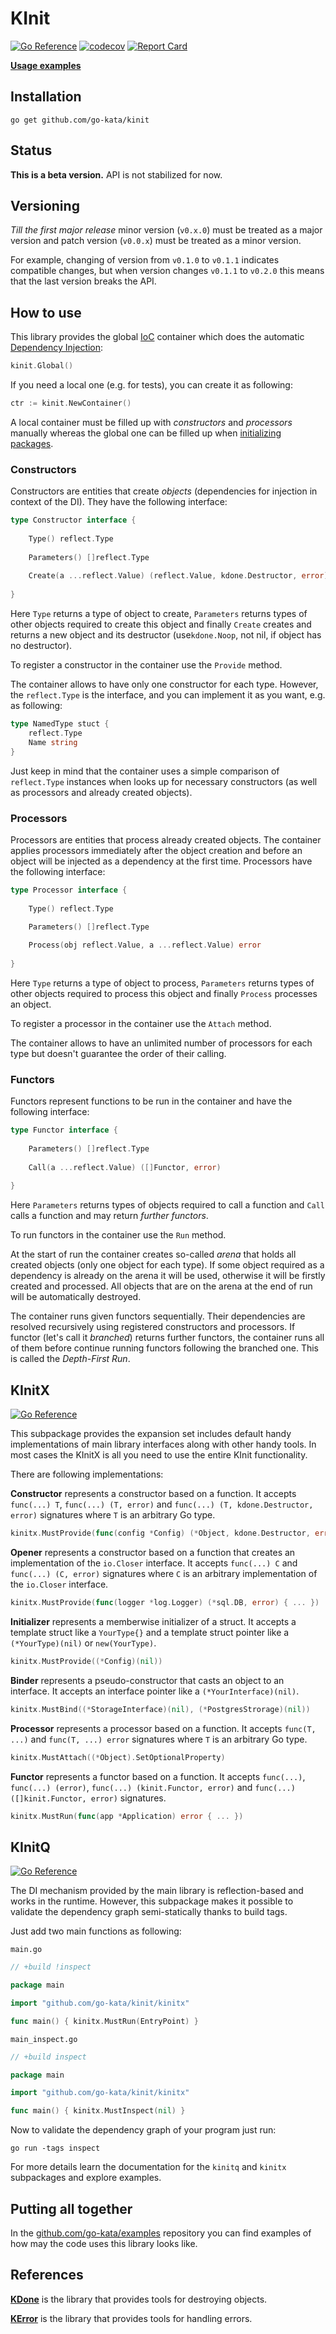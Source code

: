# KInit

[![Go Reference](https://pkg.go.dev/badge/github.com/go-kata/kinit.svg)](https://pkg.go.dev/github.com/go-kata/kinit)
[![codecov](https://codecov.io/gh/go-kata/kinit/branch/master/graph/badge.svg?token=NBFR4LKON8)](https://codecov.io/gh/go-kata/kinit)
[![Report Card](https://goreportcard.com/badge/github.com/go-kata/kinit)](https://goreportcard.com/report/github.com/go-kata/kinit)

**[Usage examples](https://github.com/go-kata/examples)**

## Installation

`go get github.com/go-kata/kinit`

## Status

**This is a beta version.** API is not stabilized for now.

## Versioning

*Till the first major release* minor version (`v0.x.0`) must be treated as a major version
and patch version (`v0.0.x`) must be treated as a minor version.

For example, changing of version from `v0.1.0` to `v0.1.1` indicates compatible changes,
but when version changes `v0.1.1` to `v0.2.0` this means that the last version breaks the API.

## How to use

This library provides the global [IoC](https://en.wikipedia.org/wiki/Inversion_of_control) container which does
the automatic [Dependency Injection](https://en.wikipedia.org/wiki/Dependency_injection):

```go
kinit.Global()
```

If you need a local one (e.g. for tests), you can create it as following:

```go
ctr := kinit.NewContainer()
```

A local container must be filled up with *constructors* and *processors* manually whereas the global one
can be filled up when [initializing packages](https://golang.org/doc/effective_go.html#init).

### Constructors

Constructors are entities that create *objects* (dependencies for injection in context of the DI). They have the
following interface:

```go
type Constructor interface {
	
	Type() reflect.Type
	
	Parameters() []reflect.Type
	
	Create(a ...reflect.Value) (reflect.Value, kdone.Destructor, error)
	
}
```

Here `Type` returns a type of object to create, `Parameters` returns types of other objects required to create
this object and finally `Create` creates and returns a new object and its destructor (use`kdone.Noop`, not nil,
if object has no destructor).

To register a constructor in the container use the `Provide` method.

The container allows to have only one constructor for each type. However, the `reflect.Type` is the interface, and
you can implement it as you want, e.g. as following:

```go
type NamedType stuct {
	reflect.Type
	Name string
}
```

Just keep in mind that the container uses a simple comparison of `reflect.Type` instances when looks up for
necessary constructors (as well as processors and already created objects).

### Processors

Processors are entities that process already created objects. The container applies processors immediately after
the object creation and before an object will be injected as a dependency at the first time. Processors have the
following interface:

```go
type Processor interface {
	
	Type() reflect.Type
	
	Parameters() []reflect.Type

	Process(obj reflect.Value, a ...reflect.Value) error
	
}
```

Here `Type` returns a type of object to process, `Parameters` returns types of other objects required to process
this object and finally `Process` processes an object.

To register a processor in the container use the `Attach` method.

The container allows to have an unlimited number of processors for each type but doesn't guarantee the order of
their calling.

### Functors

Functors represent functions to be run in the container and have the following interface:

```go
type Functor interface {
	
	Parameters() []reflect.Type
	
	Call(a ...reflect.Value) ([]Functor, error)
	
}
```

Here `Parameters` returns types of objects required to call a function and `Call` calls a function and may return
*further functors*.

To run functors in the container use the `Run` method.

At the start of run the container creates so-called *arena* that holds all created objects (only one object
for each type). If some object required as a dependency is already on the arena it will be used, otherwise
it will be firstly created and processed. All objects that are on the arena at the end of run will be
automatically destroyed.

The container runs given functors sequentially. Their dependencies are resolved recursively using registered
constructors and processors. If functor (let's call it *branched*) returns further functors, the container runs
all of them before continue running functors following the branched one. This is called the *Depth-First Run*.
  
## KInitX

[![Go Reference](https://pkg.go.dev/badge/github.com/go-kata/kinit/kinitx.svg)](https://pkg.go.dev/github.com/go-kata/kinit/kinitx)

This subpackage provides the expansion set includes default handy implementations of main library interfaces
along with other handy tools. In most cases the KInitX is all you need to use the entire KInit functionality.

There are following implementations:

**Constructor** represents a constructor based on a function. It accepts `func(...) T`, `func(...) (T, error)` and
`func(...) (T, kdone.Destructor, error)` signatures where `T` is an arbitrary Go type.

```go
kinitx.MustProvide(func(config *Config) (*Object, kdone.Destructor, error) { ... })
```

**Opener** represents a constructor based on a function that creates an implementation of the `io.Closer` interface.
It accepts `func(...) C` and `func(...) (C, error)` signatures where `C` is an arbitrary implementation of the
`io.Closer` interface.

```go
kinitx.MustProvide(func(logger *log.Logger) (*sql.DB, error) { ... })
```

**Initializer** represents a memberwise initializer of a struct. It accepts a template struct like a `YourType{}`
and a template struct pointer like a `(*YourType)(nil)` or `new(YourType)`.

```go
kinitx.MustProvide((*Config)(nil))
```

**Binder** represents a pseudo-constructor that casts an object to an interface. It accepts an interface pointer
like a `(*YourInterface)(nil)`.

```go
kinitx.MustBind((*StorageInterface)(nil), (*PostgresStrorage)(nil))
```

**Processor** represents a processor based on a function. It accepts `func(T, ...)` and `func(T, ...) error`
signatures where `T` is an arbitrary Go type.

```go
kinitx.MustAttach((*Object).SetOptionalProperty)
```

**Functor** represents a functor based on a function. It accepts `func(...)`, `func(...) (error)`,
`func(...) (kinit.Functor, error)` and `func(...) ([]kinit.Functor, error)` signatures.

```go
kinitx.MustRun(func(app *Application) error { ... })
```

## KInitQ

[![Go Reference](https://pkg.go.dev/badge/github.com/go-kata/kinit/kinitq.svg)](https://pkg.go.dev/github.com/go-kata/kinit/kinitq)

The DI mechanism provided by the main library is reflection-based and works in the runtime. However, this subpackage
makes it possible to validate the dependency graph semi-statically thanks to build tags.

Just add two main functions as following:

`main.go`

```go
// +build !inspect

package main

import "github.com/go-kata/kinit/kinitx"

func main() { kinitx.MustRun(EntryPoint) }
```

`main_inspect.go`

```go
// +build inspect

package main

import "github.com/go-kata/kinit/kinitx"

func main() { kinitx.MustInspect(nil) }
```

Now to validate the dependency graph of your program just run:

`go run -tags inspect`

For more details learn the documentation for the `kinitq` and `kinitx` subpackages and explore examples.

## Putting all together

In the [github.com/go-kata/examples](https://github.com/go-kata/examples) repository you can find examples of
how may the code uses this library looks like.

## References

**[KDone](https://github.com/go-kata/kdone)** is the library that provides tools for destroying objects.

**[KError](https://github.com/go-kata/kerror)** is the library that provides tools for handling errors.
